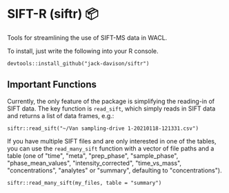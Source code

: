 # SIFT-R (siftr) 📦

Tools for streamlining the use of SIFT-MS data in WACL.

To install, just write the following into your R console.

```
devtools::install_github("jack-davison/siftr")
```

## Important Functions

Currently, the only feature of the package is simplifying the reading-in of SIFT data. The key function is `read_sift`, which simply reads in SIFT data and returns a list of data frames, e.g.:

```
siftr::read_sift("~/Van sampling-drive 1-20210118-121331.csv")
```

If you have multiple SIFT files and are only interested in one of the tables, you can use the `read_many_sift` function with a vector of file paths and a table (one of "time", "meta", "prep_phase", "sample_phase", "phase_mean_values", "intensity_corrected", "time_vs_mass", "concentrations", "analytes" or "summary", defaulting to "concentrations").

```
siftr::read_many_sift(my_files, table = "summary")
```
